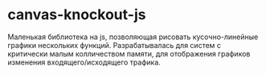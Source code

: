 # canvas-knockout-js
Маленькая библиотека на js, позволяющая рисовать кусочно-линейные графики нескольких функций. Разрабатывалась для систем с критически малым колличеством памяти,  для отображения графиков  изменения входящего/исходящего трафика.
